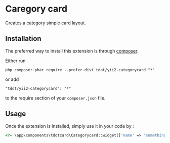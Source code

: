 Caregory card
=============
Creates a category simple card layout.

Installation
------------

The preferred way to install this extension is through [composer](http://getcomposer.org/download/).

Either run

```
php composer.phar require --prefer-dist tdot/yii2-categorycard "*"
```

or add

```
"tdot/yii2-categorycard": "*"
```

to the require section of your `composer.json` file.


Usage
-----

Once the extension is installed, simply use it in your code by  :

```php
<?= \app\components\tdotcard\Categorycard::widget(['name' => 'something', 'image' => 'image URL', 'description' => 'something']); ?>
```
